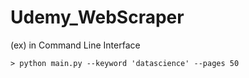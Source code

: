 # Udemy_WebScraper

(ex) in Command Line Interface

```
> python main.py --keyword 'datascience' --pages 50
```
